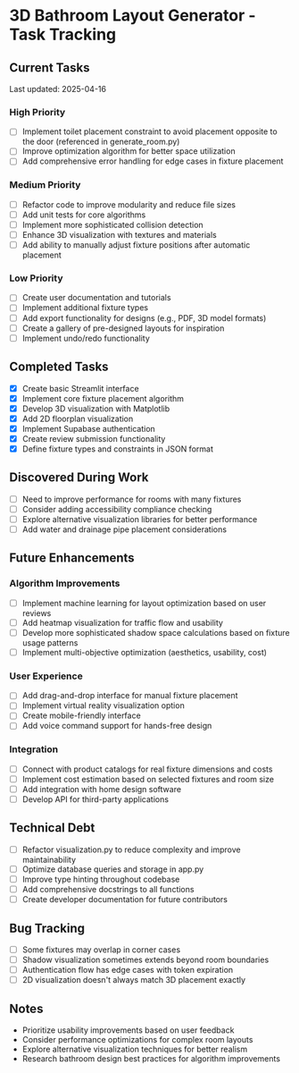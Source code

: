 # 3D Bathroom Layout Generator - Task Tracking

## Current Tasks
Last updated: 2025-04-16

### High Priority
- [ ] Implement toilet placement constraint to avoid placement opposite to the door (referenced in generate_room.py)
- [ ] Improve optimization algorithm for better space utilization
- [ ] Add comprehensive error handling for edge cases in fixture placement

### Medium Priority
- [ ] Refactor code to improve modularity and reduce file sizes
- [ ] Add unit tests for core algorithms
- [ ] Implement more sophisticated collision detection
- [ ] Enhance 3D visualization with textures and materials
- [ ] Add ability to manually adjust fixture positions after automatic placement

### Low Priority
- [ ] Create user documentation and tutorials
- [ ] Implement additional fixture types
- [ ] Add export functionality for designs (e.g., PDF, 3D model formats)
- [ ] Create a gallery of pre-designed layouts for inspiration
- [ ] Implement undo/redo functionality

## Completed Tasks
- [x] Create basic Streamlit interface
- [x] Implement core fixture placement algorithm
- [x] Develop 3D visualization with Matplotlib
- [x] Add 2D floorplan visualization
- [x] Implement Supabase authentication
- [x] Create review submission functionality
- [x] Define fixture types and constraints in JSON format

## Discovered During Work
- [ ] Need to improve performance for rooms with many fixtures
- [ ] Consider adding accessibility compliance checking
- [ ] Explore alternative visualization libraries for better performance
- [ ] Add water and drainage pipe placement considerations

## Future Enhancements

### Algorithm Improvements
- [ ] Implement machine learning for layout optimization based on user reviews
- [ ] Add heatmap visualization for traffic flow and usability
- [ ] Develop more sophisticated shadow space calculations based on fixture usage patterns
- [ ] Implement multi-objective optimization (aesthetics, usability, cost)

### User Experience
- [ ] Add drag-and-drop interface for manual fixture placement
- [ ] Implement virtual reality visualization option
- [ ] Create mobile-friendly interface
- [ ] Add voice command support for hands-free design

### Integration
- [ ] Connect with product catalogs for real fixture dimensions and costs
- [ ] Implement cost estimation based on selected fixtures and room size
- [ ] Add integration with home design software
- [ ] Develop API for third-party applications

## Technical Debt
- [ ] Refactor visualization.py to reduce complexity and improve maintainability
- [ ] Optimize database queries and storage in app.py
- [ ] Improve type hinting throughout codebase
- [ ] Add comprehensive docstrings to all functions
- [ ] Create developer documentation for future contributors

## Bug Tracking
- [ ] Some fixtures may overlap in corner cases
- [ ] Shadow visualization sometimes extends beyond room boundaries
- [ ] Authentication flow has edge cases with token expiration
- [ ] 2D visualization doesn't always match 3D placement exactly

## Notes
- Prioritize usability improvements based on user feedback
- Consider performance optimizations for complex room layouts
- Explore alternative visualization techniques for better realism
- Research bathroom design best practices for algorithm improvements
